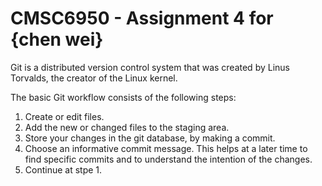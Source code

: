 # CMSC6950 - Assignment 4 for {chen wei}


Git is a distributed version control system that was created by
Linus Torvalds, the creator of the Linux kernel.


The basic Git workflow consists of the following steps:

1. Create or edit files.
2. Add the new or changed files to the staging area.
3. Store your changes in the git database, by making a commit.
4. Choose an informative commit message. This helps at a later time to find
   specific commits and to understand the intention of the changes.
5. Continue at stpe 1.
